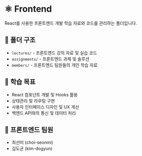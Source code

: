# ⚛️ Frontend

React를 사용한 프론트엔드 개발 학습 자료와 코드를 관리하는 폴더입니다.

## 📁 폴더 구조

- `lectures/` - 프론트엔드 강의 자료 및 실습 코드
- `assignments/` - 프론트엔드 과제 및 솔루션
- `members/` - 프론트엔드 팀원들의 개인 학습 자료

## 🎯 학습 목표

- React 컴포넌트 개발 및 Hooks 활용
- 상태관리 및 라우팅 구현
- 사용자 인터페이스 디자인 및 UX 개선
- 백엔드 API와의 통신 및 데이터 처리

## 👥 프론트엔드 팀원

- 최선미 (choi-seonmi)
- 김도균 (kim-dogyun)
